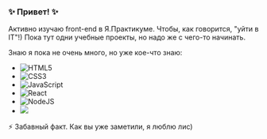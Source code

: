 ### ✨ Привет! ✨

Активно изучаю front-end в Я.Практикуме. Чтобы, как говорится, "уйти в IT"!)
Пока тут одни учебные проекты, но надо же с чего-то начинать.

Знаю я пока не очень много, но уже кое-что знаю:
* ![HTML5](https://img.shields.io/badge/html5-%23E34F26.svg?style=for-the-badge&logo=html5&logoColor=white)
* ![CSS3](https://img.shields.io/badge/css3-%231572B6.svg?style=for-the-badge&logo=css3&logoColor=white)
* ![JavaScript](https://img.shields.io/badge/javascript-%23323330.svg?style=for-the-badge&logo=javascript&logoColor=%23F7DF1E)
* ![React](https://img.shields.io/badge/react-%2320232a.svg?style=for-the-badge&logo=react&logoColor=%2361DAFB)
* ![NodeJS](https://img.shields.io/badge/node.js-6DA55F?style=for-the-badge&logo=node.js&logoColor=white)
* <img src="https://cdn.jsdelivr.net/gh/devicons/devicon/icons/redux/redux-original.svg" />


:zap: Забавный факт. Как вы уже заметили, я люблю лис)
